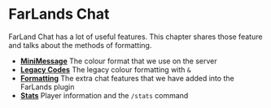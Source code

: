 # FarLands Chat

FarLand Chat has a lot of useful features.  This chapter shares those
feature and talks about the methods of formatting.

- **[MiniMessage](./minimessage.md)** The colour format that we use on
  the server
- **[Legacy Codes](./legacy.md)** The legacy colour formatting with `&`
- **[Formatting](./format.md)** The extra chat features that we have
  added into the FarLands plugin
- **[Stats](./stats.md)** Player information and the `/stats` command
